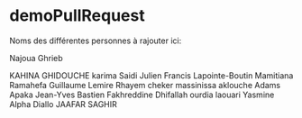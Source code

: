 # demoPullRequest


Noms des différentes personnes à rajouter ici:



Najoua Ghrieb


KAHINA GHIDOUCHE
karima Saidi
Julien
Francis Lapointe-Boutin
Mamitiana Ramahefa
Guillaume Lemire
Rhayem cheker
massinissa aklouche
Adams Apaka
Jean-Yves Bastien
Fakhreddine Dhifallah
ourdia laouari
Yasmine
Alpha Diallo
JAAFAR SAGHIR






